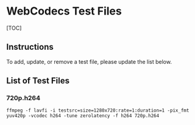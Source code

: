 # WebCodecs Test Files

[TOC]

## Instructions

To add, update, or remove a test file, please update the list below.

## List of Test Files

### 720p.h264
```
ffmpeg -f lavfi -i testsrc=size=1280x720:rate=1:duration=1 -pix_fmt yuv420p -vcodec h264 -tune zerolatency -f h264 720p.h264
```
